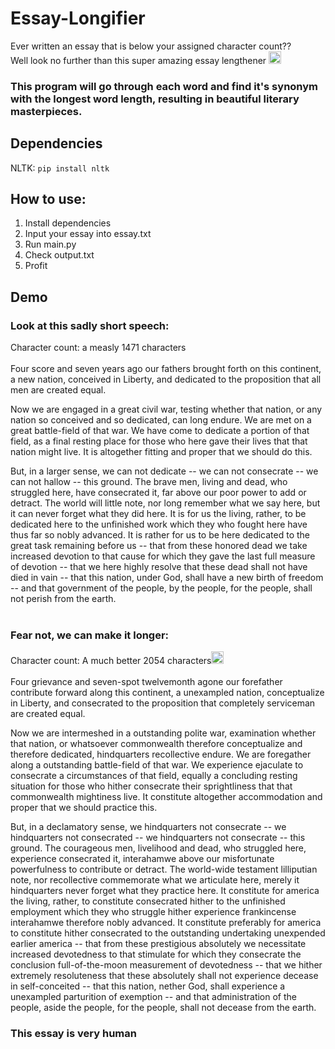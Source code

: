# Essay-Longifier
Ever written an essay that is below your assigned character count?? <br>
Well look no further than this super amazing essay lengthener
<img src="https://media.istockphoto.com/id/157030584/vector/thumb-up-emoticon.jpg?s=612x612&w=0&k=20&c=GGl4NM_6_BzvJxLSl7uCDF4Vlo_zHGZVmmqOBIewgKg=" width="20" height="20"></img>

### This program will go through each word and find it's synonym with the longest word length, resulting in beautiful literary masterpieces.

## Dependencies
NLTK: `pip install nltk`

## How to use:
1. Install dependencies
2. Input your essay into essay.txt
3. Run main.py
4. Check output.txt
5. Profit

## Demo
### Look at this sadly short speech: <br>
Character count: a measly 1471 characters<br><br>
Four score and seven years ago our fathers brought forth on this continent, a new nation, conceived in Liberty, and dedicated to the proposition that all men are created equal.

Now we are engaged in a great civil war, testing whether that nation, or any nation so conceived and so dedicated, can long endure. We are met on a great battle-field of that war. We have come to dedicate a portion of that field, as a final resting place for those who here gave their lives that that nation might live. It is altogether fitting and proper that we should do this.

But, in a larger sense, we can not dedicate -- we can not consecrate -- we can not hallow -- this ground. The brave men, living and dead, who struggled here, have consecrated it, far above our poor power to add or detract. The world will little note, nor long remember what we say here, but it can never forget what they did here. It is for us the living, rather, to be dedicated here to the unfinished work which they who fought here have thus far so nobly advanced. It is rather for us to be here dedicated to the great task remaining before us -- that from these honored dead we take increased devotion to that cause for which they gave the last full measure of devotion -- that we here highly resolve that these dead shall not have died in vain -- that this nation, under God, shall have a new birth of freedom -- and that government of the people, by the people, for the people, shall not perish from the earth.
<br><br>
### Fear not, we can make it longer:
Character count: A much better 2054 characters<img src="https://media.istockphoto.com/id/157030584/vector/thumb-up-emoticon.jpg?s=612x612&w=0&k=20&c=GGl4NM_6_BzvJxLSl7uCDF4Vlo_zHGZVmmqOBIewgKg=" width="20" height="20"></img> <br><br>
Four grievance and seven-spot twelvemonth agone our forefather contribute forward along this continent, a unexampled nation, conceptualize in Liberty, and consecrated to the proposition that completely serviceman are created equal. 

Now we are intermeshed in a outstanding polite war, examination whether that nation, or whatsoever commonwealth therefore conceptualize and therefore dedicated, hindquarters recollective endure. We are foregather along a outstanding battle-field of that war. We experience ejaculate to consecrate a circumstances of that field, equally a concluding resting situation for those who hither consecrate their sprightliness that that commonwealth mightiness live. It constitute altogether accommodation and proper that we should practice this. 

But, in a declamatory sense, we hindquarters not consecrate -- we hindquarters not consecrated -- we hindquarters not consecrate -- this ground. The courageous men, livelihood and dead, who struggled here, experience consecrated it, interahamwe above our misfortunate powerfulness to contribute or detract. The world-wide testament lilliputian note, nor recollective commemorate what we articulate here, merely it hindquarters never forget what they practice here. It constitute for america the living, rather, to constitute consecrated hither to the unfinished employment which they who struggle hither experience frankincense interahamwe therefore nobly advanced. It constitute preferably for america to constitute hither consecrated to the outstanding undertaking unexpended earlier america -- that from these prestigious absolutely we necessitate increased devotedness to that stimulate for which they consecrate the conclusion full-of-the-moon measurement of devotedness -- that we hither extremely resoluteness that these absolutely shall not experience decease in self-conceited -- that this nation, nether God, shall experience a unexampled parturition of exemption -- and that administration of the people, aside the people, for the people, shall not decease from the earth.

### This essay is very human
